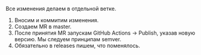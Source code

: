 Все изменения делаем в отдельной ветке.

1. Вносим и коммитим изменения.
2. Создаем MR в master.
3. После принятия MR запускам GitHub Actions -> Publish, указав новую версию. Мы следуем принципам semver.
4. Обязательно в releases пишем, что поменялось.
